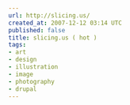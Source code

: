 ```yaml
---
url: http://slicing.us/
created_at: 2007-12-12 03:14 UTC
published: false
title: slicing.us ( hot )
tags:
- art
- design
- illustration
- image
- photography
- drupal
---
```



